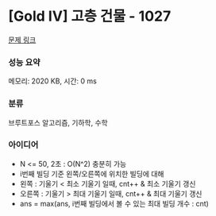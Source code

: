 # [Gold IV] 고층 건물 - 1027 

[문제 링크](https://www.acmicpc.net/problem/1027) 

### 성능 요약

메모리: 2020 KB, 시간: 0 ms

### 분류

브루트포스 알고리즘, 기하학, 수학

### 아이디어

- N <= 50, 2초 : O(N^2) 충분히 가능
- i번째 빌딩 기준 왼쪽/오른쪽에 위치한 빌딩에 대해
 - 왼쪽 : 기울기 < 최소 기울기 일때, cnt++ & 최소 기울기 갱신
 - 오른쪽 : 기울기 > 최대 기울기 일때, cnt++ & 최대 기울기 갱신
- ans = max(ans, i번째 빌딩에서 볼 수 있는 최대 빌딩 개수 : cnt)
